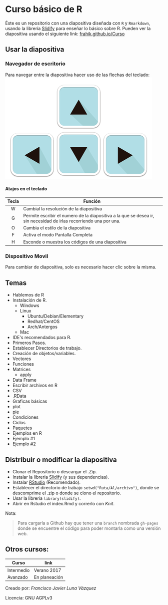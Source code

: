 # Curso básico de R

Éste es un repositorio con una diapositiva diseñada con `R` y  `Rmarkdown`, usando la librería [Slidify](https://github.com/ramnathv/slidify/) para enseñar lo básico sobre R. 
Pueden ver la diapositiva usando el siguiente link: [frahik.github.io/Curso](frahik.github.io/Curso) 

## Usar la diapositiva

### Navegador de escritorio
Para navegar entre la diapositiva hacer uso de las flechas del teclado:
![Teclado](figure/instruction_1.png)

#### Atajos en el teclado

| Tecla | Función |
|:-----:|---------|
|   W   | Cambial la resolución de la diapositiva |
|   G   | Permite escribir el numero de la diapositiva a la que se desea ir, sin necesidad de irlas recorriendo una por una.  |
|   O   | Cambia el estilo de la diapositiva |
|   F   | Activa el modo Pantalla Completa  |
|   H   | Esconde o muestra los códigos de una diapositiva  |

### Dispositivo Movil

Para cambiar de diapositiva, solo es necesario hacer clic sobre la misma.

## Temas
 - Hablemos de R
 - Instalación de R.
 	- Windows
 	- Linux
 		- Ubuntu/Debian/Elementary
 		- Redhat/CentOS
 		- Arch/Antergos
 	- Mac
 - IDE's recomendados para R.
 - Primeros Pasos.
 - Establecer Directorios de trabajo.
 - Creación de objetos/variables.
 - Vectores
 - Funciones
 - Matrices
 	- apply
 - Data Frame
 - Escribir archivos en R
  - CSV
  - .RData
 - Graficas básicas
  - plot
  - pie
 - Condiciones
 - Ciclos
 - Paquetes
 - Ejemplos en R
  - Ejemplo #1
  - Ejemplo #2
 
## Distribuir o modificar la diapositiva
- Clonar el Repositorio o descargar el .Zip.
- Instalar la libreria [Slidify](https://github.com/ramnathv/slidify/) (y sus dependencias).
- Instalar [RStudio](https://www.rstudio.com/) (Recomendado).
- Establecer el directorio de trabajo `setwd("Ruta/Al/archivo")`, donde se descomprime el .zip o donde se clono el repositorio.
- Usar la libreria `library(slidify)`.
- Abrir en Rstudio el index.Rmd y correrlo con _Knit_.

Nota: 

> Para cargarla a Github hay que tener una `branch` nombrada `gh-pages` donde se encuentre el código para poder montarla como una versión web.

## Otros cursos:

|   Curso   |     link       |
|-----------|----------------|
|Intermedio | Verano 2017    |
| Avanzado  | En planeación  |


Creado por: _Francisco Javier Luna Vázquez_

Licencia: GNU AGPLv3 

